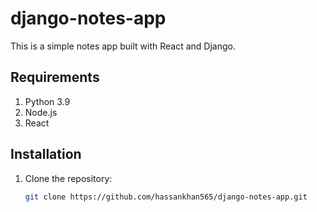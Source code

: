 # django-notes-app
This is a simple notes app built with React and Django.

## Requirements
1. Python 3.9
2. Node.js
3. React

## Installation
1. Clone the repository:
   ```bash
   git clone https://github.com/hassankhan565/django-notes-app.git


